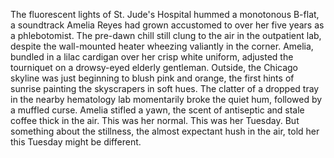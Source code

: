 The fluorescent lights of St. Jude's Hospital hummed a monotonous B-flat, a soundtrack Amelia Reyes had grown accustomed to over her five years as a phlebotomist. The pre-dawn chill still clung to the air in the outpatient lab, despite the wall-mounted heater wheezing valiantly in the corner.  Amelia, bundled in a lilac cardigan over her crisp white uniform, adjusted the tourniquet on a drowsy-eyed elderly gentleman. Outside, the Chicago skyline was just beginning to blush pink and orange, the first hints of sunrise painting the skyscrapers in soft hues.  The clatter of a dropped tray in the nearby hematology lab momentarily broke the quiet hum, followed by a muffled curse. Amelia stifled a yawn, the scent of antiseptic and stale coffee thick in the air.  This was her normal. This was her Tuesday.  But something about the stillness, the almost expectant hush in the air, told her this Tuesday might be different.
